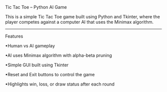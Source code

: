 Tic Tac Toe – Python AI Game

This is a simple Tic Tac Toe game built using Python and Tkinter, where the player competes against a computer AI that uses the Minimax algorithm.
___________________________________________________________________________________________________________________________________________________________________
Features

 •Human vs AI gameplay

 •AI uses Minimax algorithm with alpha-beta pruning

 •Simple GUI built using Tkinter

 •Reset and Exit buttons to control the game

 •Highlights win, loss, or draw status after each round

